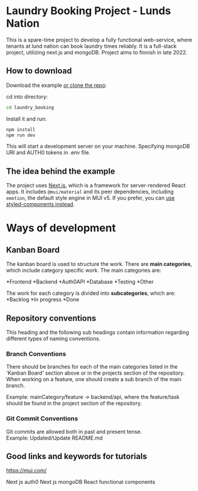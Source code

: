 # Laundry Booking Project - Lunds Nation

This is a spare-time project to develop a fully functional web-service, where tenants at lund nation can book laundry
times reliably. It is a full-stack project, utilizing next.js and mongoDB. Project aims to finnish in late 2022.

## How to download

Download the example [or clone the repo](https://github.com/adicreson/laundry_booking.git):

cd into directory:

```sh
cd laundry_booking
```

Install it and run:

```sh
npm install
npm run dev
```

This will start a development server on your machine. Specifying mongoDB URI and AUTH0 tokens in .env file.

## The idea behind the example

The project uses [Next.js](https://github.com/vercel/next.js), which is a framework for server-rendered React apps.
It includes `@mui/material` and its peer dependencies, including `emotion`, the default style engine in MUI v5. If you
prefer, you can [use styled-components instead](https://mui.com/guides/interoperability/#styled-components).

# Ways of development

## Kanban Board

The kanban board is used to structure the work. There are **main categories**, which include category specific work.
The main categories are:

*Frontend
*Backend
*Auth0API
*Database
*Testing
*Other

The work for each category is divided into **subcategories**, which are:
*Backlog
*In progress
*Done

## Repository conventions

This heading and the following sub headings contain information regarding different types of naming conventions.

### Branch Conventions

There should be branches for each of the main categories listed in the 'Kanban Board' section above or in the projects
section of the repository. When working on a feature,
one should create a sub branch of the main branch.

Example: mainCategory/feature -> backend/api, where the feature/task should be found in the project section of the
repository.

### Git Commit Conventions

Git commits are allowed both in past and present tense.  
Example: Updated/Update README.md

## Good links and keywords for tutorials

https://mui.com/

Next js auth0
Next js mongoDB
React functional components
